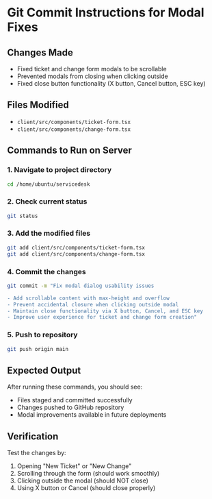 # Git Commit Instructions for Modal Fixes

## Changes Made
- Fixed ticket and change form modals to be scrollable
- Prevented modals from closing when clicking outside
- Fixed close button functionality (X button, Cancel button, ESC key)

## Files Modified
- `client/src/components/ticket-form.tsx`
- `client/src/components/change-form.tsx`

## Commands to Run on Server

### 1. Navigate to project directory
```bash
cd /home/ubuntu/servicedesk
```

### 2. Check current status
```bash
git status
```

### 3. Add the modified files
```bash
git add client/src/components/ticket-form.tsx
git add client/src/components/change-form.tsx
```

### 4. Commit the changes
```bash
git commit -m "Fix modal dialog usability issues

- Add scrollable content with max-height and overflow
- Prevent accidental closure when clicking outside modal
- Maintain close functionality via X button, Cancel, and ESC key
- Improve user experience for ticket and change form creation"
```

### 5. Push to repository
```bash
git push origin main
```

## Expected Output
After running these commands, you should see:
- Files staged and committed successfully
- Changes pushed to GitHub repository
- Modal improvements available in future deployments

## Verification
Test the changes by:
1. Opening "New Ticket" or "New Change"
2. Scrolling through the form (should work smoothly)
3. Clicking outside the modal (should NOT close)
4. Using X button or Cancel (should close properly)